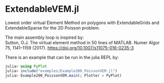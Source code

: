 # ExtendableVEM.jl
Lowest order virtual Element Method on polygons with ExtendableGrids and ExtendableSparse for the 2D Poisson problem.


The main assembly loop is inspired by:\
Sutton, O.J. The virtual element method in 50 lines of MATLAB. Numer Algor 75, 1141–1159 (2017). https://doi.org/10.1007/s11075-016-0235-3


There is an example that can be run in the julia REPL by:
```julia
julia> using PyPlot
julia> include("examples/Example200_PoissonVEM.jl")
julia> Example200_PoissonVEM.main(; Plotter = PyPlot)
```





